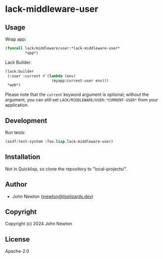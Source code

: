 # lack-middleware-user

## Usage

Wrap app:

```lisp
(funcall lack/middleware/user:*lack-middleware-user*
         *app*)
```

Lack Builder:

```lisp
(lack:builder
 (:user :current #'(lambda (env)
                     (myapp:current-user env)))
 *web*)
```

Please note that the `current` keyword argument is optional; without the argument, you can still set `LACK/MIDDLEWARE/USER:*CURRENT-USER*` from your application.

## Development

Run tests:

```lisp
(asdf:test-system :foo.lisp.lack-middleware-user)
```

## Installation

Not in Quicklisp, so clone the repository to  "local-projects/".

## Author

* John Newton (<a href="mailto:jnewton@lisplizards.dev">jnewton@lisplizards.dev</a>)

## Copyright

Copyright (c) 2024 John Newton

## License

Apache-2.0
